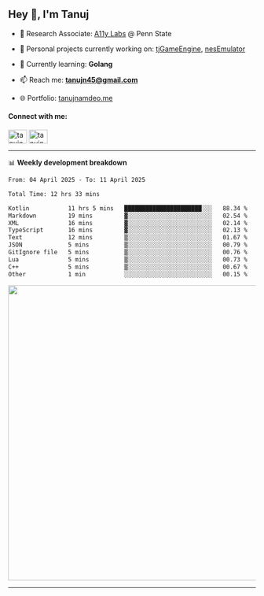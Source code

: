 <h2>Hey 👋, I'm Tanuj</h2>

- 🔬 Research Associate: [A11y Labs](https://a11y.ist.psu.edu/) @ Penn State 

- 🔭 Personal projects currently working on: [tjGameEngine](https://github.com/tanujn45/tjGameEngine), [nesEmulator](https://github.com/tanujn45/nesEmulator)

- 🌱 Currently learning: **Golang**

- 📫 Reach me: **tanujn45@gmail.com**

- 🌐 Portfolio: [tanujnamdeo.me](https://tanujnamdeo.me/)

<h4 align="left">Connect with me:</h4>
<p align="left">
<a href="https://twitter.com/tanujn45" target="blank"><img align="center" src="https://raw.githubusercontent.com/rahuldkjain/github-profile-readme-generator/master/src/images/icons/Social/twitter.svg" alt="tanujn45" height="28" width="38" /></a>
<a href="https://linkedin.com/in/tanujn45" target="blank"><img align="center" src="https://raw.githubusercontent.com/rahuldkjain/github-profile-readme-generator/master/src/images/icons/Social/linked-in-alt.svg" alt="tanujn45" height="28" width="38" /></a>
</p>

-------

📊 **Weekly development breakdown**
<!--START_SECTION:waka-->

```txt
From: 04 April 2025 - To: 11 April 2025

Total Time: 12 hrs 33 mins

Kotlin           11 hrs 5 mins   ██████████████████████░░░   88.34 %
Markdown         19 mins         ▓░░░░░░░░░░░░░░░░░░░░░░░░   02.54 %
XML              16 mins         ▓░░░░░░░░░░░░░░░░░░░░░░░░   02.14 %
TypeScript       16 mins         ▓░░░░░░░░░░░░░░░░░░░░░░░░   02.13 %
Text             12 mins         ▒░░░░░░░░░░░░░░░░░░░░░░░░   01.67 %
JSON             5 mins          ▒░░░░░░░░░░░░░░░░░░░░░░░░   00.79 %
GitIgnore file   5 mins          ▒░░░░░░░░░░░░░░░░░░░░░░░░   00.76 %
Lua              5 mins          ▒░░░░░░░░░░░░░░░░░░░░░░░░   00.73 %
C++              5 mins          ▒░░░░░░░░░░░░░░░░░░░░░░░░   00.67 %
Other            1 min           ░░░░░░░░░░░░░░░░░░░░░░░░░   00.15 %
```

<!--END_SECTION:waka-->

<img src="https://wakatime.com/share/@018e9abd-1aa4-4aa6-9db7-5ca3b999e810/4650b67a-98aa-46b4-b598-3d8a2451f0df.svg" width="600"/>

-------
